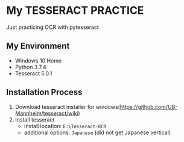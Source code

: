 # My TESSERACT PRACTICE

Just practicing OCR with pytesseract

## My Environment

- Windows 10 Home
- Python 3.7.4
- Tesseract 5.0.1

## Installation Process

1. Download tesseract installer for windows(https://github.com/UB-Mannheim/tesseract/wiki)
1. Install tesseract
   - install location: `E:\Tesseract-OCR`
   - additional options: `Japanese` (did not get Japanese vertical)
